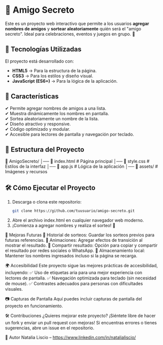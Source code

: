 # 🎁 Amigo Secreto

Este es un proyecto web interactivo que permite a los usuarios **agregar nombres de amigos** y **sortear aleatoriamente** quién será el "amigo secreto". Ideal para celebraciones, eventos y juegos en grupo. 🎉  

## 🚀 Tecnologías Utilizadas

El proyecto está desarrollado con:

- **HTML5** → Para la estructura de la página.
- **CSS3** → Para los estilos y diseño visual.
- **JavaScript (ES6+)** → Para la lógica de la aplicación.

## 📌 Características

✔ Permite agregar nombres de amigos a una lista.  
✔ Muestra dinámicamente los nombres en pantalla.  
✔ Sortea aleatoriamente un nombre de la lista.  
✔ Diseño atractivo y responsive.  
✔ Código optimizado y modular.  
✔ Accesible para lectores de pantalla y navegación por teclado.  

## 📂 Estructura del Proyecto

📁 AmigoSecreto/ │── 📄 index.html # Página principal │── 📄 style.css # Estilos de la interfaz │── 📄 app.js # Lógica de la aplicación │── 📁 assets/ # Imágenes y recursos


## 🛠️ Cómo Ejecutar el Proyecto

1. Descarga o clona este repositorio:
   ```sh
   git clone https://github.com/tuusuario/amigo-secreto.git
2. Abre el archivo index.html en cualquier navegador web moderno.
3. ¡Comienza a agregar nombres y realiza el sorteo! 🎉

🎯 Mejoras Futuras
📌 Historial de sorteos: Guardar los sorteos previos para futuras referencias.
📌 Animaciones: Agregar efectos de transición al mostrar el resultado.
📌 Compartir resultado: Opción para copiar y compartir el resultado por redes sociales o WhatsApp.
📌 Almacenamiento local: Mantener los nombres ingresados incluso si la página se recarga.

🌍 Accesibilidad
Este proyecto sigue las mejores prácticas de accesibilidad, incluyendo:
✅ Uso de etiquetas aria para una mejor experiencia con lectores de pantalla.
✅ Navegación optimizada para teclado (sin necesidad de mouse).
✅ Contrastes adecuados para personas con dificultades visuales.

📷 Capturas de Pantalla
Aquí puedes incluir capturas de pantalla del proyecto en funcionamiento.

🛠 Contribuciones
¿Quieres mejorar este proyecto? ¡Siéntete libre de hacer un fork y enviar un pull request con mejoras!
Si encuentras errores o tienes sugerencias, abre un issue en el repositorio.

📌 Autor
Natalia Liscio – https://www.linkedin.com/in/natalialiscio/

